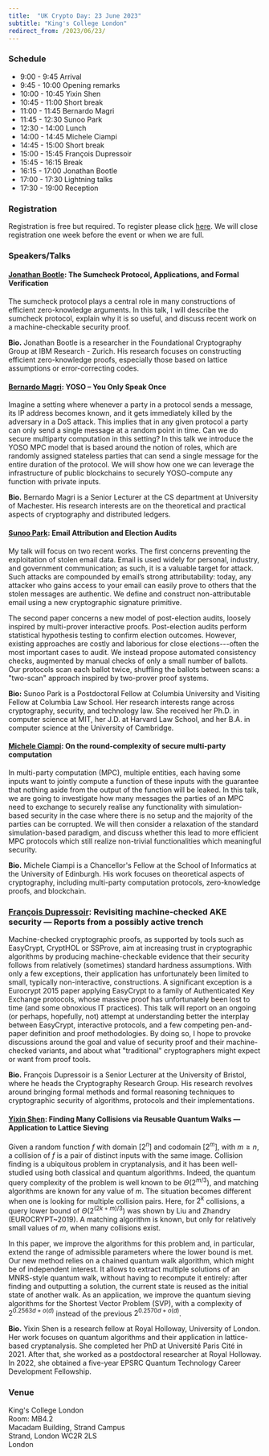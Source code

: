 ```yaml
---
title:  "UK Crypto Day: 23 June 2023"
subtitle: "King's College London"
redirect_from: /2023/06/23/
---
```


### Schedule

-  9:00 -  9:45	Arrival
-  9:45 - 10:00	Opening remarks	
- 10:00 - 10:45	Yixin Shen
- 10:45 - 11:00	Short break	
- 11:00 - 11:45	Bernardo Magri
- 11:45 - 12:30	Sunoo Park
- 12:30 - 14:00	Lunch	
- 14:00 - 14:45	Michele Ciampi
- 14:45 - 15:00	Short break	
- 15:00 - 15:45	François Dupressoir 
- 15:45 - 16:15	Break	
- 16:15 - 17:00	Jonathan Bootle
- 17:00 - 17:30	Lightning talks	
- 17:30 - 19:00	Reception	

### Registration

Registration is free but required. To register please click [here](https://forms.gle/tqZsrPh9y4GmbBAi8). We will close registration one week before the event or when we are full.

### Speakers/Talks

#### [Jonathan Bootle](https://jbootle.github.io/): The Sumcheck Protocol, Applications, and Formal Verification

The sumcheck protocol plays a central role in many constructions of efficient zero-knowledge arguments. In this talk, I will describe the sumcheck protocol, explain why it is so useful, and discuss recent work on a machine-checkable security proof.

**Bio.** Jonathan Bootle is a researcher in the Foundational Cryptography Group at IBM Research - Zurich. His research focuses on constructing efficient zero-knowledge proofs, especially those based on lattice assumptions or error-correcting codes.

#### [Bernardo Magri](https://bernardomagri.eu/): YOSO – You Only Speak Once

Imagine a setting where whenever a party in a protocol sends a message, its IP address becomes known, and it gets immediately killed by the adversary in a DoS attack. This implies that in any given protocol a party can only send a single message at a random point in time. Can we do secure multiparty computation in this setting? In this talk we introduce the YOSO MPC model that is based around the notion of roles, which are randomly assigned stateless parties that can send a single message for the entire duration of the protocol. We will show how one we can leverage the infrastructure of public blockchains to securely YOSO-compute any function with private inputs.

**Bio.** Bernardo Magri is a Senior Lecturer at the CS department at University of Machester. His research interests are on the theoretical and practical aspects of cryptography and distributed ledgers.

#### [Sunoo Park](https://sunoopark.com/): Email Attribution and Election Audits

My talk will focus on two recent works. The first concerns preventing the exploitation of stolen email data. Email is used widely for personal, industry, and government communication; as such, it is a valuable target for attack. Such attacks are compounded by email’s strong attributability: today, any attacker who gains access to your email can easily prove to others that the stolen messages are authentic. We define and construct non-attributable email using a new cryptographic signature primitive.

The second paper concerns a new model of post-election audits, loosely inspired by multi-prover interactive proofs. Post-election audits perform statistical hypothesis testing to confirm election outcomes. However, existing approaches are costly and laborious for close elections---often the most important cases to audit. We instead propose automated consistency checks, augmented by manual checks of only a small number of ballots. Our protocols scan each ballot twice, shuffling the ballots between scans: a "two-scan" approach inspired by two-prover proof systems.

**Bio:** Sunoo Park is a Postdoctoral Fellow at Columbia University and Visiting Fellow at Columbia Law School. Her research interests range across cryptography, security, and technology law. She received her Ph.D. in computer science at MIT, her J.D. at Harvard Law School, and her B.A. in computer science at the University of Cambridge.

#### [Michele Ciampi](https://www.research.ed.ac.uk/en/persons/michele-ciampi): On the round-complexity of secure multi-party computation

In multi-party computation (MPC), multiple entities, each having some inputs want to jointly compute a function of these inputs with the guarantee that nothing aside from the output of the function will be leaked. In this talk, we are going to investigate how many messages the parties of an MPC need to exchange to securely realise any functionality with simulation-based security in the case where there is no setup and the majority of the parties can be corrupted. We will then consider a relaxation of the standard simulation-based paradigm, and discuss whether this lead to more efficient MPC protocols which still realize non-trivial functionalities which meaningful security.

**Bio.** Michele Ciampi is a Chancellor's Fellow at the School of Informatics at the University of Edinburgh. His work focuses on theoretical aspects of cryptography, including multi-party computation protocols, zero-knowledge proofs, and blockchain.

### [François Dupressoir](https://fdupress.net/): Revisiting machine-checked AKE security — Reports from a possibly active trench

Machine-checked cryptographic proofs, as supported by tools such as EasyCrypt, CryptHOL or SSProve, aim at increasing trust in cryptographic algorithms by producing machine-checkable evidence that their security follows from relatively (sometimes) standard hardness assumptions. With only a few exceptions, their application has unfortunately been limited to small, typically non-interactive, constructions. A significant exception is a Eurocrypt 2015 paper applying EasyCrypt to a family of Authenticated Key Exchange protocols, whose massive proof has unfortunately been lost to time (and some obnoxious IT practices). This talk will report on an ongoing (or perhaps, hopefully, not) attempt at understanding better the interplay between EasyCrypt, interactive protocols, and a few competing pen-and-paper definition and proof methodologies. By doing so, I hope to provoke discussions around the goal and value of security proof and their machine-checked variants, and about what "traditional" cryptographers might expect or want from proof tools.

**Bio.** François Dupressoir is a Senior Lecturer at the University of Bristol, where he heads the Cryptography Research Group. His research revolves around bringing formal methods and formal reasoning techniques to cryptographic security of algorithms, protocols and their implementations.


#### [Yixin Shen](https://www.irif.fr/~yixin.shen/): Finding Many Collisions via Reusable Quantum Walks — Application to Lattice Sieving

Given a random function $f$ with domain $[2^n]$ and codomain $[2^m]$, with $m \geq n$, a collision of $f$ is a pair of distinct inputs with the same image. Collision finding is a ubiquitous problem in cryptanalysis, and it has been well-studied using both classical and quantum algorithms. Indeed, the quantum query complexity of the problem is well known to be $\Theta(2^{m/3})$, and matching algorithms are known for any value of $m$. The situation becomes different when one is looking for multiple collision pairs. Here, for $2^k$ collisions, a query lower bound of $\Theta(2^{(2k+m)/3})$ was shown by Liu and Zhandry (EUROCRYPT~2019). A matching algorithm is known, but only for relatively small values of $m$, when many collisions exist.

In this paper, we improve the algorithms for this problem and, in particular, extend the range of admissible parameters where the lower bound is met. Our new method relies on a chained quantum walk algorithm, which might be of independent interest. It allows to extract multiple solutions of an MNRS-style quantum walk, without having to recompute it entirely: after finding and outputting a solution, the current state is reused as the initial state of another walk. As an application, we improve the quantum sieving algorithms for the Shortest Vector Problem (SVP), with a complexity of $2^{0.2563d + o(d)}$ instead of the previous $2^{0.2570d + o(d)}$.

**Bio.** Yixin Shen is a research fellow at Royal Holloway, University of London. Her work focuses on quantum algorithms and their application in lattice-based cryptanalysis. She completed her PhD at Université Paris Cité in 2021. After that, she worked as a postdoctoral researcher at Royal Holloway. In 2022, she obtained a five-year EPSRC Quantum Technology Career Development Fellowship.

### Venue

King's College London  
Room: MB4.2  
Macadam Building, Strand Campus  
Strand, London WC2R 2LS  
London
